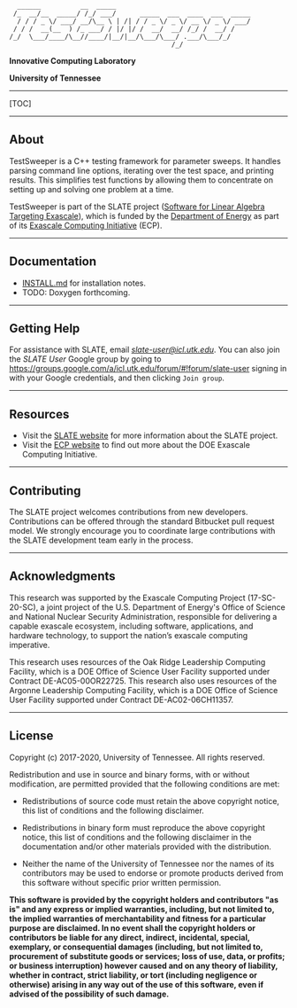 
      ______          __  _____
     /_  __/__  _____/ /_/ ___/      _____  ___  ____  ___  _____
      / / / _ \/ ___/ __/\__ \ | /| / / _ \/ _ \/ __ \/ _ \/ ___/
     / / /  __(__  ) /_ ___/ / |/ |/ /  __/  __/ /_/ /  __/ /
    /_/  \___/____/\__//____/|__/|__/\___/\___/ .___/\___/_/
                                             /_/

**Innovative Computing Laboratory**

**University of Tennessee**

* * *

[TOC]

* * *

About
--------------------------------------------------------------------------------

TestSweeper is a C++ testing framework for parameter sweeps. It handles
parsing command line options, iterating over the test space, and
printing results. This simplifies test functions by allowing them to
concentrate on setting up and solving one problem at a time.

TestSweeper is part of the SLATE project
([Software for Linear Algebra Targeting Exascale](http://icl.utk.edu/slate/)),
which is funded by the [Department of Energy](https://energy.gov)
as part of its [Exascale Computing Initiative](https://exascaleproject.org)
(ECP).

* * *

Documentation
--------------------------------------------------------------------------------

* [INSTALL.md](INSTALL.md) for installation notes.
* TODO: Doxygen forthcoming.

* * *

Getting Help
--------------------------------------------------------------------------------

For assistance with SLATE, email *slate-user@icl.utk.edu*.
You can also join the *SLATE User* Google group by going to
https://groups.google.com/a/icl.utk.edu/forum/#!forum/slate-user
signing in with your Google credentials, and then clicking `Join group`.

* * *

Resources
--------------------------------------------------------------------------------

* Visit the [SLATE website](http://icl.utk.edu/slate/)
  for more information about the SLATE project.
* Visit the [ECP website](https://exascaleproject.org)
  to find out more about the DOE Exascale Computing Initiative.

* * *

Contributing
--------------------------------------------------------------------------------

The SLATE project welcomes contributions from new developers.
Contributions can be offered through the standard Bitbucket pull request model.
We strongly encourage you to coordinate large contributions with the SLATE
development team early in the process.

* * *

Acknowledgments
--------------------------------------------------------------------------------

<!--
https://www.exascaleproject.org/resources/
https://www.olcf.ornl.gov/olcf-media/media-assets/
https://www.alcf.anl.gov/support-center/facility-policies/alcf-acknowledgement-policy
-->

This research was supported by the Exascale Computing Project (17-SC-20-SC), a
joint project of the U.S. Department of Energy's Office of Science and National
Nuclear Security Administration, responsible for delivering a capable exascale
ecosystem, including software, applications, and hardware technology, to support
the nation’s exascale computing imperative.

This research uses resources of the Oak Ridge Leadership Computing Facility,
which is a DOE Office of Science User Facility supported under Contract DE-AC05-00OR22725.
This research also uses resources of the Argonne Leadership Computing Facility,
which is a DOE Office of Science User Facility supported under Contract DE-AC02-06CH11357.

* * *

License
--------------------------------------------------------------------------------

Copyright (c) 2017-2020, University of Tennessee. All rights reserved.

Redistribution and use in source and binary forms, with or without
modification, are permitted provided that the following conditions are met:

* Redistributions of source code must retain the above copyright
  notice, this list of conditions and the following disclaimer.

* Redistributions in binary form must reproduce the above copyright
  notice, this list of conditions and the following disclaimer in the
  documentation and/or other materials provided with the distribution.

* Neither the name of the University of Tennessee nor the
  names of its contributors may be used to endorse or promote products
  derived from this software without specific prior written permission.

**This software is provided by the copyright holders and contributors "as is" and
any express or implied warranties, including, but not limited to, the implied
warranties of merchantability and fitness for a particular purpose are
disclaimed. In no event shall the copyright holders or contributors be liable
for any direct, indirect, incidental, special, exemplary, or consequential
damages (including, but not limited to, procurement of substitute goods or
services; loss of use, data, or profits; or business interruption) however
caused and on any theory of liability, whether in contract, strict liability, or
tort (including negligence or otherwise) arising in any way out of the use of
this software, even if advised of the possibility of such damage.**
